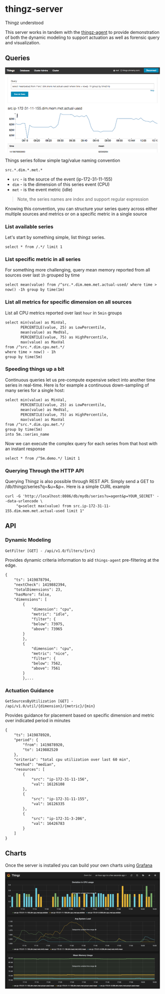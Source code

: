 # thingz-server

Thingz understood

This server works in tandem with the [thingz-agent](https://github.com/mchmarny/thingz-agent) to provide demonstration of both the dynamic modeling to support actuation as well as forensic query and visualization.

## Queries

![image](./images/thingz-query.png)

Things series follow simple tag/value naming convention

```
src.*.dim.*.met.*
```

* `src` - is the source of the event (ip-172-31-11-155)
* `dim` - is the dimension of this series event (CPU)
* `met` - is the event metric (idle)

> Note, the series names are index and support regular expression 

Knowing this convention, you can structure your series query across either multiple sources and metrics or on a specific metric in a single source


### List available series

Let's start by something simple, list thingz series.

```
select * from /.*/ limit 1
```

### List specific metric in all series 

For something more challenging, query mean memory reported from all sources over last `1h` grouped by time

```
select mean(value) from /^src.*.dim.mem.met.actual-used/ where time > now() -1h group by time(1m)
```

### List all metrics for specific dimension on all sources

List all CPU metrics reported over last `hour` in `5min` groups

```
select min(value) as MinVal,
       PERCENTILE(value, 25) as LowPercentile,
       mean(value) as MedVal,
       PERCENTILE(value, 75) as HighPercentile,
       max(value) as MaxVal
from /^src.*.dim.cpu.met.*/
where time > now() - 1h
group by time(5m)
```

### Speeding things up a bit

Continuous queries let us pre-compute expensive select into another time series in real-time. Here is for example a continuous down-sampling of many series for a single host:

```
select min(value) as MinVal,
       PERCENTILE(value, 25) as LowPercentile,
       mean(value) as MedVal,
       PERCENTILE(value, 75) as HighPercentile,
       max(value) as MaxVal
from /^src.*.dim.cpu.met.*/
group by time(5m)
into 5m.:series_name
```

Now we can execute the complex query for each series from that host with an instant response

```
select * from /^5m.demo.*/ limit 1
```

### Querying Through the HTTP API

Querying Thingz is also possible through REST API. Simply send a GET to /db/thingz/series?q=<query>&u=<user>&p=<pass>. Here is a simple CURL example 


```
curl -G 'http://localhost:8086/db/mydb/series?u=agent&p=YOUR_SECRET' --data-urlencode \
     "q=select max(value) from src.ip-172-31-11-155.dim.mem.met.actual-used limit 1"
```

## API

### Dynamic Modeling 

```
GetFilter [GET] - /api/v1.0/filters/{src}
```

Provides dynamic criteria information to aid `things-agent` pre-filtering at the edge.

```
{
    "ts": 1419878794,
    "nextCheck": 1419882394,
    "totalDimensions": 23,
    "hasMore": false,
    "dimensions": [
        {
            "dimension": "cpu",
            "metric": "idle",
            "filter": {
            "below": 73975,
            "above": 73965
        }
        },
        {
            "dimension": "cpu",
            "metric": "nice",
            "filter": {
            "below": 7562,
            "above": 7561
        }
        },...
```

### Actuation Guidance 

```
GetSourcesByUtilization [GET] - /api/v1.0/util/{dimension}/{metric}/{min}
```

Provides guidance for placement based on specific dimension and metric over indicated period in minutes

```
{
    "ts": 1419878920,
    "period": {
        "from": 1419878920,
        "to": 1419882520
    },
    "criteria": "total cpu utilization over last 60 min",
    "method": "median",
    "resources": [
        {
            "src": "ip-172-31-11-156",
            "val": 16126108
        },
        {
            "src": "ip-172-31-11-155",
            "val": 16126335
        },
        {
            "src": "ip-172-31-3-206",
            "val": 16426783
        }
    ]
}
```

## Charts

Once the server is installed you can build your own charts using [Grafana](http://grafana.org/)

![image](./images/thingz-chart.png)